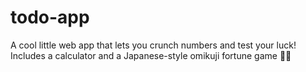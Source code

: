 # todo-app
A cool little web app that lets you crunch numbers and test your luck! Includes a calculator and a Japanese-style omikuji fortune game 🎲✨
